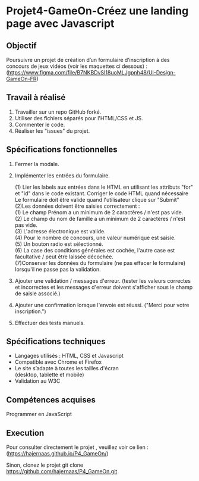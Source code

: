 # Projet4-GameOn-Créez une landing page avec Javascript

## Objectif

Poursuivre un projet de création d’un formulaire d’inscription à des concours de jeux vidéos (voir les maquettes ci dessous) :
(https://www.figma.com/file/B7NKBDvSI18uoMLJgpnh48/UI-Design-GameOn-FR)

## Travail à réalisé

1. Travailler sur un repo GitHub forké.
2. Utiliser des fichiers séparés pour l'HTML/CSS et JS.
3. Commenter le code.
4. Réaliser les "issues" du projet.

## Spécifications fonctionnelles

1. Fermer la modale.
2. Implémenter les entrées du formulaire.

   (1) Lier les labels aux entrées dans le HTML en utilisant les attributs "for" et "id" dans le code existant. Corriger le code HTML quand nécessaire
   Le formulaire doit être valide quand l'utilisateur clique sur "Submit"  
   (2)Les données doivent être saisies correctement :  
    (1) Le champ Prénom a un minimum de 2 caractères / n'est pas vide.  
    (2) Le champ du nom de famille a un minimum de 2 caractères / n'est pas vide.  
    (3) L'adresse électronique est valide.  
    (4) Pour le nombre de concours, une valeur numérique est saisie.  
    (5) Un bouton radio est sélectionné.  
    (6) La case des conditions générales est cochée, l'autre case est facultative / peut être laissée décochée.  
    (7)Conserver les données du formulaire (ne pas effacer le formulaire) lorsqu'il ne passe pas la validation.

3. Ajouter une validation / messages d'erreur.
   (tester les valeurs correctes et incorrectes et les messages d'erreur doivent s'afficher sous le champ de saisie associé.)
4. Ajouter une confirmation lorsque l'envoie est réussi.
   ("Merci pour votre inscription.")
5. Effectuer des tests manuels.

## Spécifications techniques

- Langages utilisés : HTML, CSS et Javascript
- Compatible avec Chrome et Firefox
- Le site s’adapte à toutes les tailles d'écran  
  (desktop, tablette et mobile)
- Validation au W3C

## Compétences acquises

Programmer en JavaScript

## Execution

Pour consulter directement le projet , veuillez voir ce lien :(https://hajernaas.github.io/P4_GameOn/)

Sinon, clonez le projet
git clone https://github.com/hajernaas/P4_GameOn.git
